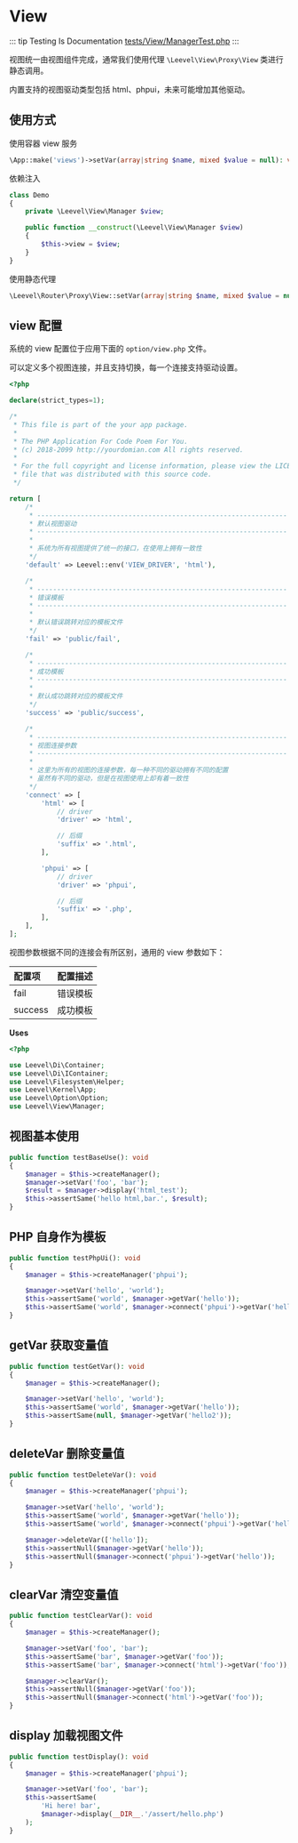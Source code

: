 # View

::: tip Testing Is Documentation
[tests/View/ManagerTest.php](https://github.com/hunzhiwange/framework/blob/master/tests/View/ManagerTest.php)
:::
    
视图统一由视图组件完成，通常我们使用代理 `\Leevel\View\Proxy\View` 类进行静态调用。

内置支持的视图驱动类型包括 html、phpui，未来可能增加其他驱动。

## 使用方式

使用容器 view 服务

``` php
\App::make('views')->setVar(array|string $name, mixed $value = null): void;
```

依赖注入

``` php
class Demo
{
    private \Leevel\View\Manager $view;

    public function __construct(\Leevel\View\Manager $view)
    {
        $this->view = $view;
    }
}
```

使用静态代理

``` php
\Leevel\Router\Proxy\View::setVar(array|string $name, mixed $value = null): void;
```

## view 配置

系统的 view 配置位于应用下面的 `option/view.php` 文件。

可以定义多个视图连接，并且支持切换，每一个连接支持驱动设置。

``` php
<?php

declare(strict_types=1);

/*
 * This file is part of the your app package.
 *
 * The PHP Application For Code Poem For You.
 * (c) 2018-2099 http://yourdomian.com All rights reserved.
 *
 * For the full copyright and license information, please view the LICENSE
 * file that was distributed with this source code.
 */

return [
    /*
     * ---------------------------------------------------------------
     * 默认视图驱动
     * ---------------------------------------------------------------
     *
     * 系统为所有视图提供了统一的接口，在使用上拥有一致性
     */
    'default' => Leevel::env('VIEW_DRIVER', 'html'),

    /*
     * ---------------------------------------------------------------
     * 错误模板
     * ---------------------------------------------------------------
     *
     * 默认错误跳转对应的模板文件
     */
    'fail' => 'public/fail',

    /*
     * ---------------------------------------------------------------
     * 成功模板
     * ---------------------------------------------------------------
     *
     * 默认成功跳转对应的模板文件
     */
    'success' => 'public/success',

    /*
     * ---------------------------------------------------------------
     * 视图连接参数
     * ---------------------------------------------------------------
     *
     * 这里为所有的视图的连接参数，每一种不同的驱动拥有不同的配置
     * 虽然有不同的驱动，但是在视图使用上却有着一致性
     */
    'connect' => [
        'html' => [
            // driver
            'driver' => 'html',

            // 后缀
            'suffix' => '.html',
        ],

        'phpui' => [
            // driver
            'driver' => 'phpui',

            // 后缀
            'suffix' => '.php',
        ],
    ],
];

```

视图参数根据不同的连接会有所区别，通用的 view 参数如下：

|配置项|配置描述|
|:-|:-|
|fail|错误模板|
|success|成功模板|


**Uses**

``` php
<?php

use Leevel\Di\Container;
use Leevel\Di\IContainer;
use Leevel\Filesystem\Helper;
use Leevel\Kernel\App;
use Leevel\Option\Option;
use Leevel\View\Manager;
```

## 视图基本使用

``` php
public function testBaseUse(): void
{
    $manager = $this->createManager();
    $manager->setVar('foo', 'bar');
    $result = $manager->display('html_test');
    $this->assertSame('hello html,bar.', $result);
}
```
    
## PHP 自身作为模板

``` php
public function testPhpUi(): void
{
    $manager = $this->createManager('phpui');

    $manager->setVar('hello', 'world');
    $this->assertSame('world', $manager->getVar('hello'));
    $this->assertSame('world', $manager->connect('phpui')->getVar('hello'));
}
```
    
## getVar 获取变量值

``` php
public function testGetVar(): void
{
    $manager = $this->createManager();

    $manager->setVar('hello', 'world');
    $this->assertSame('world', $manager->getVar('hello'));
    $this->assertSame(null, $manager->getVar('hello2'));
}
```
    
## deleteVar 删除变量值

``` php
public function testDeleteVar(): void
{
    $manager = $this->createManager('phpui');

    $manager->setVar('hello', 'world');
    $this->assertSame('world', $manager->getVar('hello'));
    $this->assertSame('world', $manager->connect('phpui')->getVar('hello'));

    $manager->deleteVar(['hello']);
    $this->assertNull($manager->getVar('hello'));
    $this->assertNull($manager->connect('phpui')->getVar('hello'));
}
```
    
## clearVar 清空变量值

``` php
public function testClearVar(): void
{
    $manager = $this->createManager();

    $manager->setVar('foo', 'bar');
    $this->assertSame('bar', $manager->getVar('foo'));
    $this->assertSame('bar', $manager->connect('html')->getVar('foo'));

    $manager->clearVar();
    $this->assertNull($manager->getVar('foo'));
    $this->assertNull($manager->connect('html')->getVar('foo'));
}
```
    
## display 加载视图文件

``` php
public function testDisplay(): void
{
    $manager = $this->createManager('phpui');

    $manager->setVar('foo', 'bar');
    $this->assertSame(
        'Hi here! bar',
        $manager->display(__DIR__.'/assert/hello.php')
    );
}
```